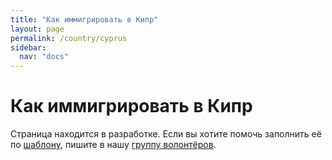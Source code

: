```yaml
---
title: "Как иммигрировать в Кипр"
layout: page
permalink: /country/cyprus
sidebar:
  nav: "docs"
---
```


# Как иммигрировать в Кипр

Страница находится в разработке. Если вы хотите помочь заполнить её по [шаблону](/template), пишите в нашу [группу волонтёров](https://t.me/+FHi3FnJaoWJkMDAx).
